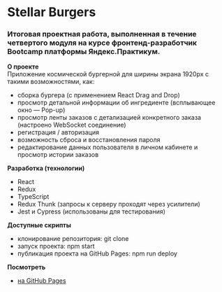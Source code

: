 # Stellar Burgers

### Итоговая проектная работа, выполненная в течение четвертого модуля на курсе фронтенд-разработчик Bootcamp платформы Яндекс.Практикум.

**О проекте**  
Приложение космической бургерной для ширины экрана 1920px с такими возможностями, как:
* сборка бургера (с применением React Drag and Drop)
* просмотр детальной информации об ингредиенте (всплывающее окно — Pop-up)
* просмотр ленты заказов с детализацией конкретного заказа (настроено WebSocket соединение)
* регистрация / авторизация
* возможность сброса и восстановления пароля
* редактирование данных пользователя в личном кабинете и просмотр истории заказов

**Разработка (технологии)**
* React
* Redux
* TypeScript
* Redux Thunk (запросы к серверу проходят через усилители)
* Jest и Cypress (использованы для тестирования)

**Доступные скрипты**
* клонирование репозитория: git clone
* запуск проекта: npm start
* публикация проекта на GitHub Pages: npm run deploy

**Посмотреть**
* [на GitHub Pages](https://mashamoreva.github.io/react-burger/)
